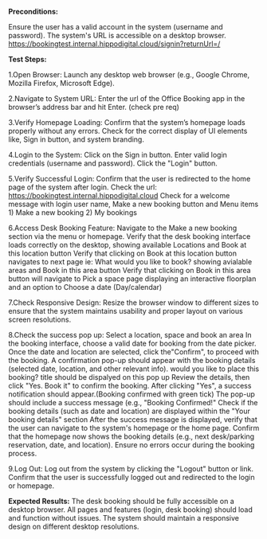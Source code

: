 **Preconditions:**

Ensure the user has a valid account in the system (username and password).
The system's URL is accessible on a desktop browser.
https://bookingtest.internal.hippodigital.cloud/signin?returnUrl=/

**Test Steps:**

1.Open Browser:
Launch any desktop web browser (e.g., Google Chrome, Mozilla Firefox, Microsoft Edge).

2.Navigate to System URL:
Enter the url of the Office Booking app in the browser’s address bar and hit Enter. (check pre req)

3.Verify Homepage Loading:
Confirm that the system’s homepage loads properly without any errors.
Check for the correct display of UI elements like, Sign in button, and system branding.

4.Login to the System:
Click on the Sign in button.
Enter valid login credentials (username and password).
Click the "Login" button.

5.Verify Successful Login:
Confirm that the user is redirected to the home page of the system after login.
Check the url: https://bookingtest.internal.hippodigital.cloud
Check for a welcome message with login user name,  Make a new booking button and Menu items 1) Make a new booking 2) My bookings

6.Access Desk Booking Feature:
Navigate to the Make a new booking section via the menu or homepage.
Verify that the desk booking interface loads correctly on the desktop, showing available Locations and Book at this location button
Verify that clicking on Book at this location button navigates to next page ie: What would you like to book? showing avialable areas and Book in this area button
Verify that clicking on Book in this area button will navigate to Pick a space page displaying an interactive floorplan and an option to Choose a date (Day/calendar)

7.Check Responsive Design:
Resize the browser window to different sizes to ensure that the system maintains usability and proper layout on various screen resolutions.

8.Check the success pop up:
Select a location, space and book an area
In the booking interface, choose a valid date for booking from the date picker.
Once the date and location are selected, click the"Confirm", to proceed with the booking.
A confirmation pop-up should appear with the booking details (selected date, location, and other relevant info). would you like to place this booking? title should be dispalyed on this pop up
Review the details, then click "Yes. Book it" to confirm the booking.
After clicking "Yes", a success notification should appear.(Booking confirmed with green tick)
The pop-up should include a success message (e.g., "Booking Confirmed!"
Check if the booking details (such as date and location) are displayed within the "Your booking details" section
After the success message is displayed, verify that the user can navigate to the system's homepage or the home page.
Confirm that the homepage now shows the booking details (e.g., next desk/parking reservation, date, and location).
Ensure no errors occur during the booking process.

9.Log Out:
Log out from the system by clicking the "Logout" button or link.
Confirm that the user is successfully logged out and redirected to the login or homepage.

**Expected Results:**
The desk booking should be fully accessible on a desktop browser.
All pages and features (login, desk booking) should load and function without issues.
The system should maintain a responsive design on different desktop resolutions.

